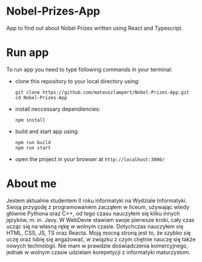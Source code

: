 # Nobel-Prizes-App

App to find out about Nobel Prizes written using React and Typescript.

# Run app

To run app you need to type following commands in your terminal:

- clone this repository to your local directory using:

    ```
    git clone https://github.com/mateuszlampert/Nobel-Prizes-App.git
    cd Nobel-Prizes-App
    ```

- install neccessary dependiencies:

    ```
    npm install
    ```

- build and start app using:

    ```
    npm run build
    npm run start
    ```

- open the project in your browser at ```http://localhost:3000/```

# About me

Jestem aktualnie studentem II roku informatyki na Wydziale Informatyki.
Swoją przygodę z programowaniem zacząłem w liceum, używając wtedy głównie Pythona oraz C++, od tego czasu nauczyłem się kilku innych języków, m. in. Javy. 
W WebDevie stawiam swoje pierwsze kroki, cały czas ucząc się na własną rękę w wolnym czasie. Dotychczas nauczyłem się HTML, CSS, JS, TS oraz Reacta. Moją mocną stroną jest to, że szybko się uczę oraz lubię się angażować, w związku z czym chętnie nauczę się także nowych technologii. Nie mam w prawdzie doświadczenia komercyjnego, jednak w wolnym czasie udzielam korepetycji z informatyki maturzystom.